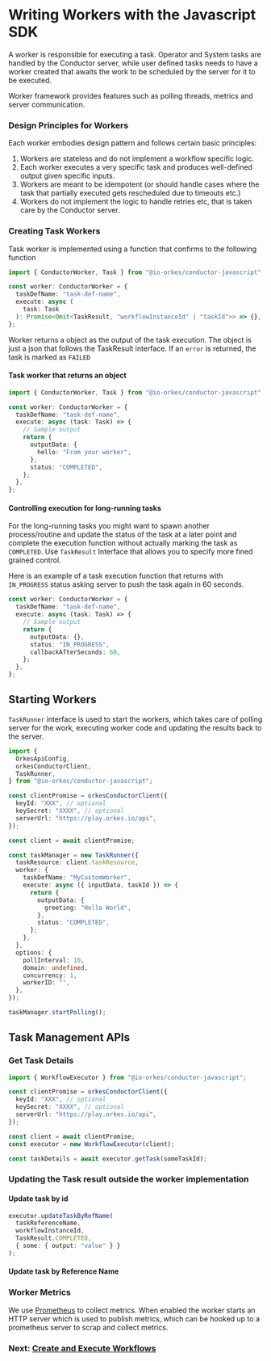 # Writing Workers with the Javascript SDK

A worker is responsible for executing a task.
Operator and System tasks are handled by the Conductor server, while user defined tasks needs to have a worker created that awaits the work to be scheduled by the server for it to be executed.

Worker framework provides features such as polling threads, metrics and server communication.

### Design Principles for Workers

Each worker embodies design pattern and follows certain basic principles:

1. Workers are stateless and do not implement a workflow specific logic.
2. Each worker executes a very specific task and produces well-defined output given specific inputs.
3. Workers are meant to be idempotent (or should handle cases where the task that partially executed gets rescheduled due to timeouts etc.)
4. Workers do not implement the logic to handle retries etc, that is taken care by the Conductor server.

### Creating Task Workers

Task worker is implemented using a function that confirms to the following function

```typescript
import { ConductorWorker, Task } from "@io-orkes/conductor-javascript";

const worker: ConductorWorker = {
  taskDefName: "task-def-name",
  execute: async (
    task: Task
  ): Promise<Omit<TaskResult, "workflowInstanceId" | "taskId">> => {},
};
```

Worker returns a object as the output of the task execution. The object is just a json that follows the TaskResult interface.
If an `error` is returned, the task is marked as `FAILED`

#### Task worker that returns an object

```typescript
import { ConductorWorker, Task } from "@io-orkes/conductor-javascript";

const worker: ConductorWorker = {
  taskDefName: "task-def-name",
  execute: async (task: Task) => {
    // Sample output
    return {
      outputData: {
        hello: "From your worker",
      },
      status: "COMPLETED",
    };
  },
};
```

#### Controlling execution for long-running tasks

For the long-running tasks you might want to spawn another process/routine and update the status of the task at a later point and complete the
execution function without actually marking the task as `COMPLETED`. Use `TaskResult` Interface that allows you to specify more fined grained control.

Here is an example of a task execution function that returns with `IN_PROGRESS` status asking server to push the task again in 60 seconds.

```typescript
const worker: ConductorWorker = {
  taskDefName: "task-def-name",
  execute: async (task: Task) => {
    // Sample output
    return {
      outputData: {},
      status: "IN_PROGRESS",
      callbackAfterSeconds: 60,
    };
  },
};
```

## Starting Workers

`TaskRunner` interface is used to start the workers, which takes care of polling server for the work, executing worker code and updating the results back to the server.

```typescript
import {
  OrkesApiConfig,
  orkesConductorClient,
  TaskRunner,
} from "@io-orkes/conductor-javascript";

const clientPromise = orkesConductorClient({
  keyId: "XXX", // optional
  keySecret: "XXXX", // optional
  serverUrl: "https://play.orkes.io/api",
});

const client = await clientPromise;

const taskManager = new TaskRunner({
  taskResource: client.taskResource,
  worker: {
    taskDefName: "MyCustomWorker",
    execute: async ({ inputData, taskId }) => {
      return {
        outputData: {
          greeting: "Hello World",
        },
        status: "COMPLETED",
      };
    },
  },
  options: {
    pollInterval: 10,
    domain: undefined,
    concurrency: 1,
    workerID: "",
  },
});

taskManager.startPolling();
```

## Task Management APIs

### Get Task Details

```typescript
import { WorkflowExecutor } from "@io-orkes/conductor-javascript";

const clientPromise = orkesConductorClient({
  keyId: "XXX", // optional
  keySecret: "XXXX", // optional
  serverUrl: "https://play.orkes.io/api",
});

const client = await clientPromise;
const executor = new WorkflowExecutor(client);

const taskDetails = await executor.getTask(someTaskId);
```

### Updating the Task result outside the worker implementation

#### Update task by id

```typescript
executor.updateTaskByRefName(
  taskReferenceName,
  workflowInstanceId,
  TaskResult.COMPLETED,
  { some: { output: "value" } }
);
```

#### Update task by Reference Name

### Worker Metrics

We use [Prometheus](https://prometheus.io/) to collect metrics.
When enabled the worker starts an HTTP server which is used to publish metrics, which can be hooked up to a prometheus server to scrap and collect metrics.

### Next: [Create and Execute Workflows](workflow_sdk.md)